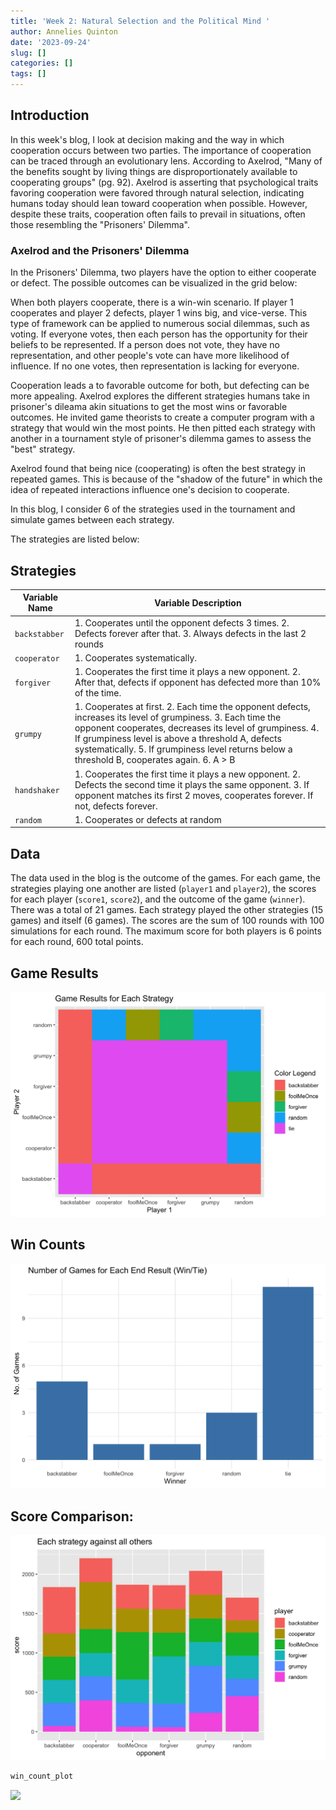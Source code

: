 ```yaml
---
title: 'Week 2: Natural Selection and the Political Mind '
author: Annelies Quinton
date: '2023-09-24'
slug: []
categories: []
tags: []
---
```


## Introduction

In this week's blog, I look at decision making and the way in which cooperation occurs between two parties. The importance of cooperation can be traced through an evolutionary lens. According to Axelrod, "Many of the benefits sought by living things are disproportionately available to cooperating groups" (pg. 92). Axelrod is asserting that psychological traits favoring cooperation were favored through natural selection, indicating humans today should lean toward cooperation when possible. However, despite these traits, cooperation often fails to prevail in situations, often those resembling the "Prisoners' Dilemma".

### Axelrod and the Prisoners' Dilemma

In the Prisoners' Dilemma, two players have the option to either cooperate or defect. The possible outcomes can be visualized in the grid below:

When both players cooperate, there is a win-win scenario. If player 1 cooperates and player 2 defects, player 1 wins big, and vice-verse. This type of framework can be applied to numerous social dilemmas, such as voting. If everyone votes, then each person has the opportunity for their beliefs to be represented. If a person does not vote, they have no representation, and other people's vote can have more likelihood of influence. If no one votes, then representation is lacking for everyone.

Cooperation leads a to favorable outcome for both, but defecting can be more appealing. Axelrod explores the different strategies humans take in prisoner's dileama akin situations to get the most wins or favorable outcomes. He invited game theorists to create a computer program with a strategy that would win the most points. He then pitted each strategy with another in a tournament style of prisoner's dilemma games to assess the "best" strategy.

Axelrod found that being nice (cooperating) is often the best strategy in repeated games. This is because of the "shadow of the future" in which the idea of repeated interactions influence one's decision to cooperate.

In this blog, I consider 6 of the strategies used in the tournament and simulate games between each strategy.

The strategies are listed below:

## Strategies

| Variable Name | Variable Description                                                                                                                                                                                                                                                                                                           |
|-------------------|-----------------------------------------------------|
| `backstabber` | 1\. Cooperates until the opponent defects 3 times. 2. Defects forever after that. 3. Always defects in the last 2 rounds                                                                                                                                                                                                       |
| `cooperator`  | 1\. Cooperates systematically.                                                                                                                                                                                                                                                                                                 |
| `forgiver`    | 1\. Cooperates the first time it plays a new opponent. 2. After that, defects if opponent has defected more than 10% of the time.                                                                                                                                                                                              |
| `grumpy`      | 1\. Cooperates at first. 2. Each time the opponent defects, increases its level of grumpiness. 3. Each time the opponent cooperates, decreases its level of grumpiness. 4. If grumpiness level is above a threshold A, defects systematically. 5. If grumpiness level returns below a threshold B, cooperates again. 6. A \> B |
| `handshaker`  | 1\. Cooperates the first time it plays a new opponent. 2. Defects the second time it plays the same opponent. 3. If opponent matches its first 2 moves, cooperates forever. If not, defects forever.                                                                                                                           |
| `random`      | 1\. Cooperates or defects at random                                                                                                                                                                                                                                                                                            |

## Data

The data used in the blog is the outcome of the games. For each game, the strategies playing one another are listed (`player1` and `player2`), the scores for each player (`score1`, `score2`), and the outcome of the game (`winner`). There was a total of 21 games. Each strategy played the other strategies (15 games) and itself (6 games). The scores are the sum of 100 rounds with 100 simulations for each round. The maximum score for both players is 6 points for each round, 600 total points.





## Game Results


![Game Results(](unnamed-chunk-3-1.png)

## Win Counts


![Game Results(](unnamed-chunk-5-1.png)
## Score Comparison:



![Stacked Results(](stacked.png)

```r
win_count_plot
```

<img src="{{< blogdown/postref >}}index_files/figure-html/unnamed-chunk-6-1.png" width="672" />

